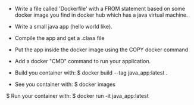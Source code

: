 * Write a file called 'Dockerfile' with a FROM statement based
	on some docker image you find in docker hub which has a java
	virtual machine.

* Write a small java app (hello world like).

* Compile the app and get a .class file

* Put the app inside the docker image using the COPY docker command

* Add a docker "CMD" command to run your application.

* Build you container with:
	$ docker build --tag java_app:latest .

* See you container with:
	$ docker images

$ Run your container with:
	$ docker run -it java_app:latest 
